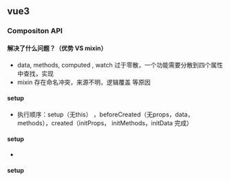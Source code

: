 ## vue3

### Compositon API
#### 解决了什么问题？（优势 VS mixin）
+ data, methods, computed , watch 过于零散，一个功能需要分散到四个属性中查找，实现
+ mixin 存在命名冲突，来源不明，逻辑覆盖 等原因
#### setup
+ 执行顺序：setup（无this） ，beforeCreated（无props，data，methods），created（initProps， initMethods，initData 完成）
#### setup
+ 
#### setup